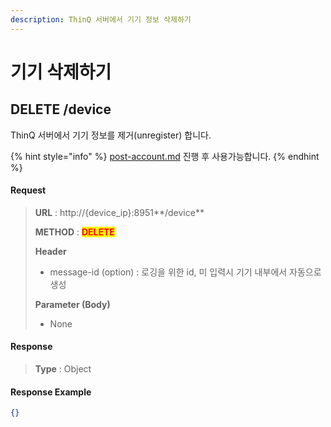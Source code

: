 ```yaml
---
description: ThinQ 서버에서 기기 정보 삭제하기
---
```


# 기기 삭제하기

## DELETE /device

ThinQ 서버에서 기기 정보를 제거(unregister) 합니다.

{% hint style="info" %}
[post-account.md](post-account.md "mention") 진행 후 사용가능합니다.
{% endhint %}

#### Request

> **URL** : http://{device\_ip}:8951**/device**
>
> **METHOD** : <mark style="color:red;">**DELETE**</mark>
>
> **Header**&#x20;
>
> * message-id (option) : 로깅을 위한 id, 미 입력시 기기 내부에서 자동으로 생성
>
> **Parameter (Body)**
>
> * None

#### **Response**

> **Type** : Object

#### Response Example

```json
{}
```
